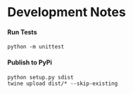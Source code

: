 # Development Notes


#### Run Tests
```shell
python -m unittest
```

#### Publish to PyPi
```shell
python setup.py sdist
twine upload dist/* --skip-existing
```
